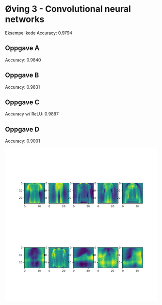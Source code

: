 # Øving 3 - Convolutional neural networks

Eksempel kode 
Accuracy: 0.9794

## Oppgave A

Accuracy: 0.9840

## Oppgave B

Accuracy: 0.9831

## Oppgave C

Accuracy w/ ReLU: 0.9887

## Oppgave D

Accuracy: 0.9001

<img src="fashionMNIST.png">